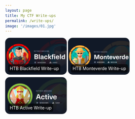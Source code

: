 ```yaml
---
layout: page
title: My CTF Write-ups
permalink: /write-ups/
image: '/images/01.jpg'
---
```


<div style="position: relative; display: inline-block; margin-bottom: 5px;">
    <a href="/HTB-Blackfield-Write-up">
        <img src="/images/htb_blackfield.png" alt="HTB Blackfield Write-up" 
             style="width: 200px; height: 120px; border-radius: 15px; object-fit: cover;">
        <div style="position: absolute; bottom: 10px; left: 10px; color: white; background-color: rgba(0, 0, 0, 0.6); padding: 5px; border-radius: 5px;">
            HTB Blackfield Write-up
        </div>
    </a>
</div>

<div style="position: relative; display: inline-block; margin-bottom: 5px;">
    <a href="/HTB-Monteverde-Write-up">
        <img src="/images/htb_monteverde.png" alt="HTB Monteverde Write-up" 
             style="width: 200px; height: 120px; border-radius: 15px; object-fit: cover;">
        <div style="position: absolute; bottom: 10px; left: 10px; color: white; background-color: rgba(0, 0, 0, 0.6); padding: 5px; border-radius: 5px;">
            HTB Monteverde Write-up
        </div>
    </a>
</div>

<div style="position: relative; display: inline-block; margin-bottom: 5px;">
    <a href="/HTB-Active-Write-up">
        <img src="/images/htb_active.png" alt="HTB Active Write-up" 
             style="width: 200px; height: 120px; border-radius: 15px; object-fit: cover;">
        <div style="position: absolute; bottom: 10px; left: 10px; color: white; background-color: rgba(0, 0, 0, 0.6); padding: 5px; border-radius: 5px;">
            HTB Active Write-up
        </div>
    </a>
</div>

